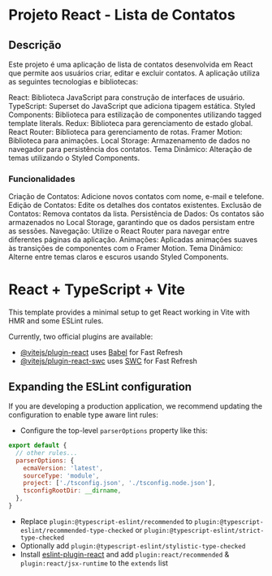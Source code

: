 # Projeto React - Lista de Contatos
## Descrição
Este projeto é uma aplicação de lista de contatos desenvolvida em React que permite aos usuários criar, editar e excluir contatos. A aplicação utiliza as seguintes tecnologias e bibliotecas:

React: Biblioteca JavaScript para construção de interfaces de usuário.
TypeScript: Superset do JavaScript que adiciona tipagem estática.
Styled Components: Biblioteca para estilização de componentes utilizando tagged template literals.
Redux: Biblioteca para gerenciamento de estado global.
React Router: Biblioteca para gerenciamento de rotas.
Framer Motion: Biblioteca para animações.
Local Storage: Armazenamento de dados no navegador para persistência dos contatos.
Tema Dinâmico: Alteração de temas utilizando o Styled Components.

### Funcionalidades

Criação de Contatos: Adicione novos contatos com nome, e-mail e telefone.
Edição de Contatos: Edite os detalhes dos contatos existentes.
Exclusão de Contatos: Remova contatos da lista.
Persistência de Dados: Os contatos são armazenados no Local Storage, garantindo que os dados persistam entre as sessões.
Navegação: Utilize o React Router para navegar entre diferentes páginas da aplicação.
Animações: Aplicadas animações suaves às transições de componentes com o Framer Motion.
Tema Dinâmico: Alterne entre temas claros e escuros usando Styled Components.



# React + TypeScript + Vite

This template provides a minimal setup to get React working in Vite with HMR and some ESLint rules.

Currently, two official plugins are available:

- [@vitejs/plugin-react](https://github.com/vitejs/vite-plugin-react/blob/main/packages/plugin-react/README.md) uses [Babel](https://babeljs.io/) for Fast Refresh
- [@vitejs/plugin-react-swc](https://github.com/vitejs/vite-plugin-react-swc) uses [SWC](https://swc.rs/) for Fast Refresh

## Expanding the ESLint configuration

If you are developing a production application, we recommend updating the configuration to enable type aware lint rules:

- Configure the top-level `parserOptions` property like this:

```js
export default {
  // other rules...
  parserOptions: {
    ecmaVersion: 'latest',
    sourceType: 'module',
    project: ['./tsconfig.json', './tsconfig.node.json'],
    tsconfigRootDir: __dirname,
  },
}
```

- Replace `plugin:@typescript-eslint/recommended` to `plugin:@typescript-eslint/recommended-type-checked` or `plugin:@typescript-eslint/strict-type-checked`
- Optionally add `plugin:@typescript-eslint/stylistic-type-checked`
- Install [eslint-plugin-react](https://github.com/jsx-eslint/eslint-plugin-react) and add `plugin:react/recommended` & `plugin:react/jsx-runtime` to the `extends` list
